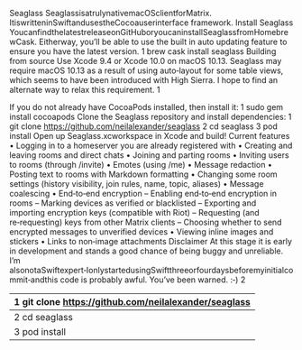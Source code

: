 Seaglass
SeaglassisatrulynativemacOSclientforMatrix. ItiswritteninSwiftandusestheCocoauserinterface
framework.
Install Seaglass
YoucanfindthelatestreleaseonGitHuboryoucaninstallSeaglassfromHomebrewCask. Eitherway,
you’ll be able to use the built in auto updating feature to ensure you have the latest version.
1 brew cask install seaglass
Building from source
Use Xcode 9.4 or Xcode 10.0 on macOS 10.13. Seaglass may require macOS 10.13 as a result of using
auto‑layout for some table views, which seems to have been introduced with High Sierra. I hope to
find an alternate way to relax this requirement.
1

If you do not already have CocoaPods installed, then install it:
1 sudo gem install cocoapods
Clone the Seaglass repository and install dependencies:
1 git clone https://github.com/neilalexander/seaglass
2 cd seaglass
3 pod install
Open up Seaglass.xcworkspace in Xcode and build!
Current features
• Logging in to a homeserver you are already registered with
• Creating and leaving rooms and direct chats
• Joining and parting rooms
• Inviting users to rooms (through /invite)
• Emotes (using /me)
• Message redaction
• Posting text to rooms with Markdown formatting
• Changing some room settings (history visibility, join rules, name, topic, aliases)
• Message coalescing
• End‑to‑end encryption
– Enabling end‑to‑end encryption in rooms
– Marking devices as verified or blacklisted
– Exporting and importing encryption keys (compatible with Riot)
– Requesting (and re‑requesting) keys from other Matrix clients
– Choosing whether to send encrypted messages to unverified devices
• Viewing inline images and stickers
• Links to non‑image attachments
Disclaimer
At this stage it is early in development and stands a good chance of being buggy and unreliable. I’m
alsonotaSwiftexpert‑IonlystartedusingSwiftthreeorfourdaysbeforemyinitialcommit‑andthis
code is probably awful. You’ve been warned. :‑)
2

| 1 git clone https://github.com/neilalexander/seaglass   |
|:--------------------------------------------------------|
| 2 cd seaglass                                           |
| 3 pod install                                           |
